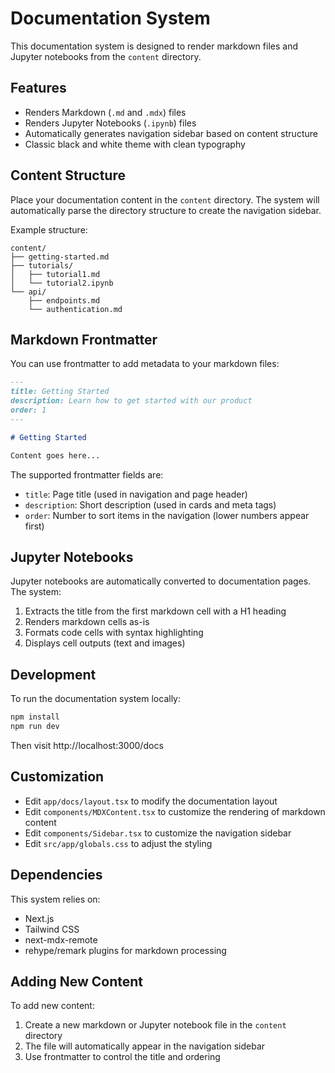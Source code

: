 # Documentation System

This documentation system is designed to render markdown files and Jupyter notebooks from the `content` directory.

## Features

- Renders Markdown (`.md` and `.mdx`) files
- Renders Jupyter Notebooks (`.ipynb`) files
- Automatically generates navigation sidebar based on content structure
- Classic black and white theme with clean typography

## Content Structure

Place your documentation content in the `content` directory. The system will automatically parse the directory structure to create the navigation sidebar.

Example structure:
```
content/
├── getting-started.md
├── tutorials/
│   ├── tutorial1.md
│   └── tutorial2.ipynb
└── api/
    ├── endpoints.md
    └── authentication.md
```

## Markdown Frontmatter

You can use frontmatter to add metadata to your markdown files:

```md
---
title: Getting Started
description: Learn how to get started with our product
order: 1
---

# Getting Started

Content goes here...
```

The supported frontmatter fields are:
- `title`: Page title (used in navigation and page header)
- `description`: Short description (used in cards and meta tags)
- `order`: Number to sort items in the navigation (lower numbers appear first)

## Jupyter Notebooks

Jupyter notebooks are automatically converted to documentation pages. The system:

1. Extracts the title from the first markdown cell with a H1 heading
2. Renders markdown cells as-is
3. Formats code cells with syntax highlighting
4. Displays cell outputs (text and images)

## Development

To run the documentation system locally:

```bash
npm install
npm run dev
```

Then visit http://localhost:3000/docs

## Customization

- Edit `app/docs/layout.tsx` to modify the documentation layout
- Edit `components/MDXContent.tsx` to customize the rendering of markdown content
- Edit `components/Sidebar.tsx` to customize the navigation sidebar
- Edit `src/app/globals.css` to adjust the styling

## Dependencies

This system relies on:
- Next.js
- Tailwind CSS
- next-mdx-remote
- rehype/remark plugins for markdown processing

## Adding New Content

To add new content:

1. Create a new markdown or Jupyter notebook file in the `content` directory
2. The file will automatically appear in the navigation sidebar
3. Use frontmatter to control the title and ordering
